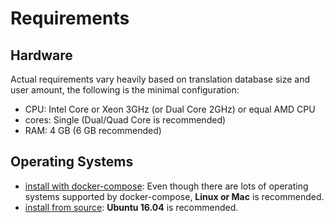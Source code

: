# Requirements

## Hardware

Actual requirements vary heavily based on translation database size and user amount, the following is the minimal configuration:

* CPU: Intel Core or Xeon 3GHz \(or Dual Core 2GHz\) or equal AMD CPU
* cores: Single \(Dual/Quad Core is recommended\)
* RAM: 4 GB \(6 GB recommended\)

## Operating Systems

- [install with docker-compose](#docker): Even though there are lots of operating systems supported by docker-compose, **Linux or Mac** is recommended.
- [install from source](#make): **Ubuntu 16.04** is recommended.

